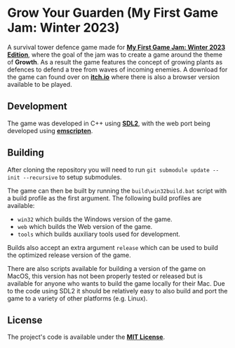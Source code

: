 # Grow Your Guarden (My First Game Jam: Winter 2023)

A survival tower defence game made for **[My First Game Jam: Winter 2023 Edition](https://itch.io/jam/my-first-game-jam-winter-2023)**,
where the goal of the jam was to create a game around the theme of **Growth**. As a result the game features the concept of growing
plants as defences to defend a tree from waves of incoming enemies. A download for the game can found over on
**[itch.io](https://itch.io/game/summary/1920412)** where there is also a browser version available to be played.

## Development

The game was developed in C++ using **[SDL2](https://libsdl.org/)**, with the web port being developed using
**[emscripten](https://github.com/emscripten-core/emscripten)**.

## Building

After cloning the repository you will need to run `git submodule update --init --recursive` to setup submodules.

The game can then be built by running the `build\win32build.bat` script with a build profile as the first argument. The following build
profiles are available:

- `win32` which builds the Windows version of the game.
- `web` which builds the Web version of the game.
- `tools` which builds auxiliary tools used for development.

Builds also accept an extra argument `release` which can be used to build the optimized release version of the game.

There are also scripts available for building a version of the game on MacOS, this version has not been properly tested or released but
is available for anyone who wants to build the game locally for their Mac. Due to the code using SDL2 it should be relatively easy to
also build and port the game to a variety of other platforms (e.g. Linux).

## License

The project's code is available under the **[MIT License](https://github.com/JROB774/grow-your-guarden/blob/master/LICENSE)**.
